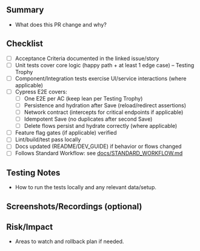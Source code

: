 ## Summary

- What does this PR change and why?

## Checklist

- [ ] Acceptance Criteria documented in the linked issue/story
- [ ] Unit tests cover core logic (happy path + at least 1 edge case) – Testing Trophy
- [ ] Component/Integration tests exercise UI/service interactions (where applicable)
- [ ] Cypress E2E covers:
  - [ ] One E2E per AC (keep lean per Testing Trophy)
  - [ ] Persistence and hydration after Save (reload/redirect assertions)
  - [ ] Network contract (intercepts for critical endpoints if applicable)
  - [ ] Idempotent Save (no duplicates after second Save)
  - [ ] Delete flows persist and hydrate correctly (where applicable)
- [ ] Feature flag gates (if applicable) verified
- [ ] Lint/build/test pass locally
- [ ] Docs updated (README/DEV_GUIDE) if behavior or flows changed
- [ ] Follows Standard Workflow: see [docs/STANDARD_WORKFLOW.md](../docs/STANDARD_WORKFLOW.md)

## Testing Notes

- How to run the tests locally and any relevant data/setup.

## Screenshots/Recordings (optional)

## Risk/Impact

- Areas to watch and rollback plan if needed.
